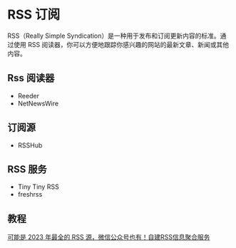 # RSS 订阅

RSS（Really Simple Syndication）是一种用于发布和订阅更新内容的标准。通过使用 RSS 阅读器，你可以方便地跟踪你感兴趣的网站的最新文章、新闻或其他内容。

## Rss 阅读器

- Reeder
- NetNewsWire

## 订阅源

- RSSHub

## RSS 服务

- Tiny Tiny RSS
- freshrss

## 教程

[可能是 2023 年最全的 RSS 源，微信公众号也有！](https://www.runningcheese.com/rss-subscriptions)[自建RSS信息聚合服务](https://wurang.net/rss-service/)